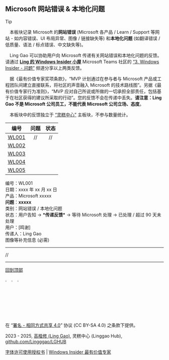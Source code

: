 <SPAN ID = 'HEAD'/>

## Microsoft 网站错误 & 本地化问题

> [!TIP]
>
> &emsp;本板块记录 Microsoft 的**网站错误** (Microsoft 各产品 / Learn / Support 等网站 - 如内容错误、UI 布局异常、图像 / 链接缺失等) 和**本地化问题** (如翻译错误 / 低质量、语法 / 标点错误、中文缺失等)。
>
> &emsp;Ling Gao 可以协助用户向 Microsoft 传递有关网站错误和本地化问题的反馈。请通过 [**Ling 的 Windows Insider 小屋**](https://teams.live.com/l/community/FEAd0AVp_B_pTH5Zhg) Microsoft Teams 社区的 [“3. Windows Insider - 问题”](https://teams.live.com/l/community/FEAd0AVp_B_pTH5Zhg) 频道分享以上两类反馈。
>
> &emsp;据《最有价值专家奖项条款》，“MVP 计划通过在参与者与 Microsoft 产品或工程团队间建立直接联系，将社区的声音融入 Microsoft 的技术路线图”。另据《最有价值专家行为准则》，“MVP 应对自己所说或所做的一切承担全部责任，包括基于在社区获得的建议所采取的行动”。您的反馈不会在传递中丢失。**请注意：Ling Gao 不是 Microsoft 公司员工，不能代表 Microsoft 公司立场、态度**。
>
> &emsp;本板块中的反馈独立于 [“灵糕中心”](https://github.com/Lingggao/LGHUB) 主板块，不参与数量统计。

|      编号       | 问题 | 状态 |
| :-------------: | :--: | :--: |
| [WL001](#WL001) |  //  |  //  |
| [WL002](#WL002) |      |      |
| [WL003](#WL003) |      |      |
| [WL004](#WL004) |      |      |
| [WL005](#WL005) |      |      |

<SPAN ID = 'WL001'/>编号：WL001  
日期：xxxx 年 xx 月 xx 日  
产品：Microsoft xxxxx  
**问题**：**xxxxx**  
类别：网站错误 / 本地化问题  
状态：用户告知 -> **\*传递反馈\*** -> 等待 Microsoft 处理 -> 已处理 / 超过 90 天未处理  
用户：[鸣谢]  
传递人：Ling Gao  
图像等补充信息 (必需)

---

//

---

[回到顶部](#HEAD)

<img src="https://mirrors.creativecommons.org/presskit/icons/cc.xlarge.png" width = "3%" /> <img src="https://mirrors.creativecommons.org/presskit/icons/by.xlarge.png" width = "3%" /> <img src="https://mirrors.creativecommons.org/presskit/icons/sa.xlarge.png" width = "3%" />

在 “[署名 - 相同方式共享 4.0](https://creativecommons.org/licenses/by-sa/4.0/legalcode.zh-Hans)” 协议 (CC BY-SA 4.0) 之条款下提供。

2023 - 2025, [高楷修 (Ling Gao)](https://github.com/Lingggao), 灵糕中心 (Linggao Hub), [github.com/Lingggao/LGHUB](https://github.com/Lingggao/LGHUB)

[字体许可使用授权书](Images/字体许可使用授权书.png) | [Windows Insider 最有价值专家](https://github.com/Lingggao/LGHUB/blob/main/Images/Windows%20Insider%20MVP.png?raw=true)